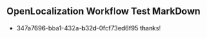 ## OpenLocalization Workflow Test MarkDown
* 347a7696-bba1-432a-b32d-0fcf73ed6f95 thanks!

<!--HONumber=Nov16_HO2-->



